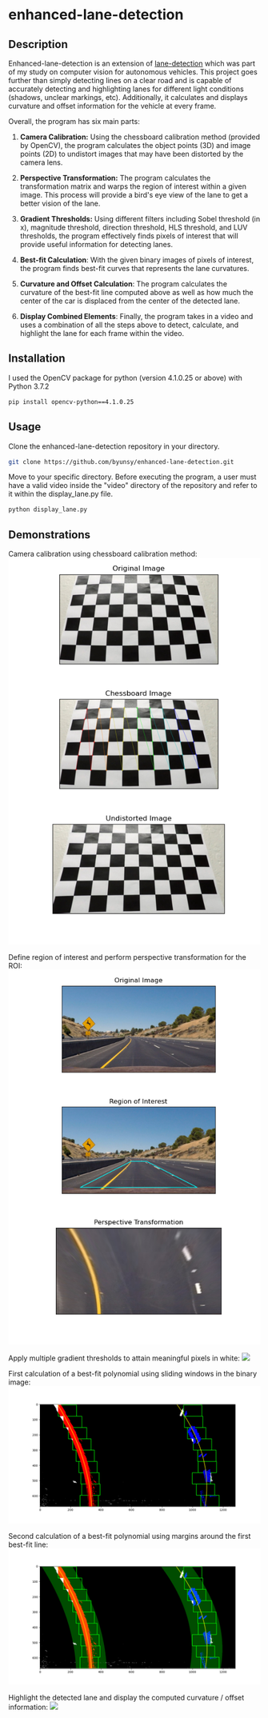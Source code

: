 # enhanced-lane-detection

## Description

Enhanced-lane-detection is an extension of [lane-detection](https://github.com/byunsy/lane-detection) which was part of my study on computer vision for autonomous vehicles. This project goes further than simply detecting lines on a clear road and is capable of accurately detecting and highlighting lanes for different light conditions (shadows, unclear markings, etc). Additionally, it calculates and displays curvature and offset information for the vehicle at every frame.

Overall, the program has six main parts:

1. **Camera Calibration:** Using the chessboard calibration method (provided by OpenCV), the program calculates the object points (3D) and image points (2D) to undistort images that may have been distorted by the camera lens.

2. **Perspective Transformation:** The program calculates the transformation matrix and warps the region of interest within a given image. This process will provide a bird's eye view of the lane to get a better vision of the lane.

3. **Gradient Thresholds:** Using different filters including Sobel threshold (in x), magnitude threshold, direction threshold, HLS threshold, and LUV thresholds, the program effectively finds pixels of interest that will provide useful information for detecting lanes.

4. **Best-fit Calculation**: With the given binary images of pixels of interest, the program finds best-fit curves that represents the lane curvatures.

5. **Curvature and Offset Calculation**: The program calculates the curvature of the best-fit line computed above as well as how much the center of the car is displaced from the center of the detected lane.

6. **Display Combined Elements**: Finally, the program takes in a video and uses a combination of all the steps above to detect, calculate, and highlight the lane for each frame within the video.

## Installation

I used the OpenCV package for python (version 4.1.0.25 or above) with Python 3.7.2

```bash
pip install opencv-python==4.1.0.25
```

## Usage

Clone the enhanced-lane-detection repository in your directory.

```bash
git clone https://github.com/byunsy/enhanced-lane-detection.git
```

Move to your specific directory. Before executing the program, a user must have a valid video inside the "video" directory of the repository and refer to it within the display_lane.py file.

```bash
python display_lane.py
```

## Demonstrations

Camera calibration using chessboard calibration method:
![](images/Figure_1.png)

Define region of interest and perform perspective transformation for the ROI:
![](images/Figure_2.png)

Apply multiple gradient thresholds to attain meaningful pixels in white:
![](images/Figure_3.png)

First calculation of a best-fit polynomial using sliding windows in the binary image:
![](images/Figure_4.png)

Second calculation of a best-fit polynomial using margins around the first best-fit line:
![](images/Figure_5.png)

Highlight the detected lane and display the computed curvature / offset information:
![](images/Figure_6.png)
